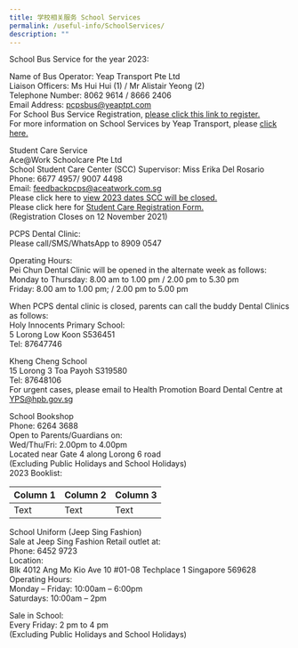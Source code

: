 ```yaml
---
title: 学校相关服务 School Services
permalink: /useful-info/SchoolServices/
description: ""
---
```

School Bus Service for the year 2023:

Name of Bus Operator: Yeap Transport Pte Ltd<br>
Liaison Officers: Ms Hui Hui (1) / Mr Alistair Yeong (2)<br>
Telephone Number: 8062 9614 / 8666 2406<br>
Email Address: [pcpsbus@yeaptpt.com ](pcpsbus@yeaptpt.com )<br>
For School Bus Service Registration, [please click this link to register.](https://ytmsonline.yeaptpt.com/onlineregistration_site/Register?sitename=pcps)<br>
For more information on School Services by Yeap Transport, please [click here.](/files/School%20Services/SN22_263_Zoom-Webinar-Session-Pei-Chun-Public-School.pdf)

Student Care Service <br>
Ace@Work Schoolcare Pte Ltd <br>
School Student Care Center (SCC) Supervisor: Miss Erika Del Rosario <br>
Phone: 6677 4957/ 9007 4498 <br>
Email: [feedbackpcps@aceatwork.com.sg](feedbackpcps@aceatwork.com.sg)<br>
Please click here to [view 2023 dates SCC will be closed.](/files/School%20Services/Student-Care_Closure-notice-for-Yr2023.pdf)<br>
Please click here for [Student Care Registration Form. ](/files/School%20Services/2022-PCPS-student-care-registration-form.pdf) <br>
(Registration Closes on 12 November 2021)

PCPS Dental Clinic: <br>
Please call/SMS/WhatsApp to 8909 0547<br>

Operating Hours:<br>
Pei Chun Dental Clinic will be opened in the alternate week as follows:<br>
Monday to Thursday: 8.00 am to 1.00 pm / 2.00 pm to 5.30 pm <br>
Friday: 8.00 am to 1.00 pm; / 2.00 pm to 5.00 pm<br>

When PCPS dental clinic is closed, parents can call the buddy Dental Clinics as follows:<br>
Holy Innocents Primary School:<br>
5 Lorong Low Koon S536451<br>
Tel: 87647746<br>

Kheng Cheng School<br>
15 Lorong 3 Toa Payoh S319580<br>
Tel: 87648106<br>
For urgent cases, please email to Health Promotion Board Dental Centre at [YPS@hpb.gov.sg](YPS@hpb.gov.sg)

School Bookshop<br>
Phone: 6264 3688<br>
Open to Parents/Guardians on:<br>
Wed/Thu/Fri: 2.00pm to 4.00pm<br>
Located near Gate 4 along Lorong 6 road<br>
(Excluding Public Holidays and School Holidays)<br>
2023 Booklist:

| Column 1 | Column 2 | Column 3 |
| -------- | -------- | -------- |
| Text     | Text     | Text     |

School Uniform (Jeep Sing Fashion)<br>
Sale at Jeep Sing Fashion Retail outlet at:<br>
Phone: 6452 9723<br>
Location: <br>
Blk 4012 Ang Mo Kio Ave 10
#01-08 Techplace 1 Singapore 569628<br>
Operating Hours: <br>
Monday – Friday: 10:00am – 6:00pm<br>
Saturdays: 10:00am – 2pm<br>

Sale in School:<br>
Every Friday: 2 pm to 4 pm<br>
(Excluding Public Holidays and School Holidays)<br>